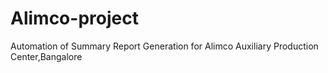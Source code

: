 # Alimco-project
Automation of Summary Report Generation for Alimco Auxiliary Production Center,Bangalore
